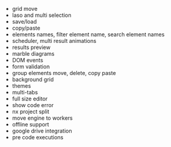 -   grid move
-   laso and multi selection
-   save/load
-   copy/paste
-   elements names, filter element name, search element names
-   scheduler, multi result animations
-   results preview
-   marble diagrams
-   DOM events
-   form validation
-   group elements move, delete, copy paste
-   background grid
-   themes
-   multi-tabs
-   full size editor
-   show code error
-   nx project split
-   move engine to workers
-   offline support
-   google drive integration
-   pre code executions
